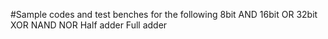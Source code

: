 #Sample codes and test benches for the following
8bit AND
16bit OR
32bit XOR
NAND
NOR
Half adder
Full adder
